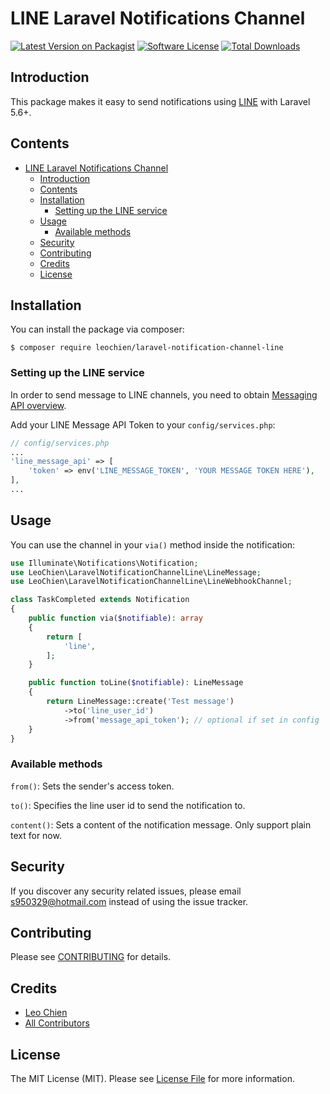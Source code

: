 # LINE Laravel Notifications Channel

[![Latest Version on Packagist](https://img.shields.io/packagist/v/leochien/laravel-notification-channel-line.svg?style=flat-square)](https://packagist.org/packages/leochien/laravel-notification-channel-line)
[![Software License](https://img.shields.io/badge/license-MIT-brightgreen.svg?style=flat-square)](LICENSE.md)
[![Total Downloads](https://img.shields.io/packagist/dt/leochien/laravel-notification-channel-line.svg?style=flat-square)](https://packagist.org/packages/leochien/laravel-notification-channel-line)

## Introduction

This package makes it easy to send notifications using [LINE](https://line.me/) with Laravel 5.6+. 

## Contents

- [LINE Laravel Notifications Channel](#line-laravel-notifications-channel)
  - [Introduction](#introduction)
  - [Contents](#contents)
  - [Installation](#installation)
    - [Setting up the LINE service](#setting-up-the-line-service)
  - [Usage](#usage)
    - [Available methods](#available-methods)
  - [Security](#security)
  - [Contributing](#contributing)
  - [Credits](#credits)
  - [License](#license)

## Installation

You can install the package via composer:

```shell script
$ composer require leochien/laravel-notification-channel-line
```

### Setting up the LINE service

In order to send message to LINE channels, you need to obtain [Messaging API overview](https://developers.line.biz/en/docs/messaging-api/overview/).

Add your LINE Message API Token to your `config/services.php`:

```php
// config/services.php
...
'line_message_api' => [
    'token' => env('LINE_MESSAGE_TOKEN', 'YOUR MESSAGE TOKEN HERE'),
],
...
```

## Usage

You can use the channel in your `via()` method inside the notification:

```php
use Illuminate\Notifications\Notification;
use LeoChien\LaravelNotificationChannelLine\LineMessage;
use LeoChien\LaravelNotificationChannelLine\LineWebhookChannel;

class TaskCompleted extends Notification
{
    public function via($notifiable): array
    {
        return [
            'line',
        ];
    }

    public function toLine($notifiable): LineMessage
    {
        return LineMessage::create('Test message')
            ->to('line_user_id')
            ->from('message_api_token'); // optional if set in config
    }
}
```

### Available methods

`from()`: Sets the sender's access token.

`to()`: Specifies the line user id to send the notification to.

`content()`: Sets a content of the notification message. Only support plain text for now.

## Security

If you discover any security related issues, please email s950329@hotmail.com instead of using the issue tracker.

## Contributing

Please see [CONTRIBUTING](CONTRIBUTING.md) for details.

## Credits

- [Leo Chien](https://github.com/s950329)
- [All Contributors](../../contributors)

## License

The MIT License (MIT). Please see [License File](LICENSE.md) for more information.
